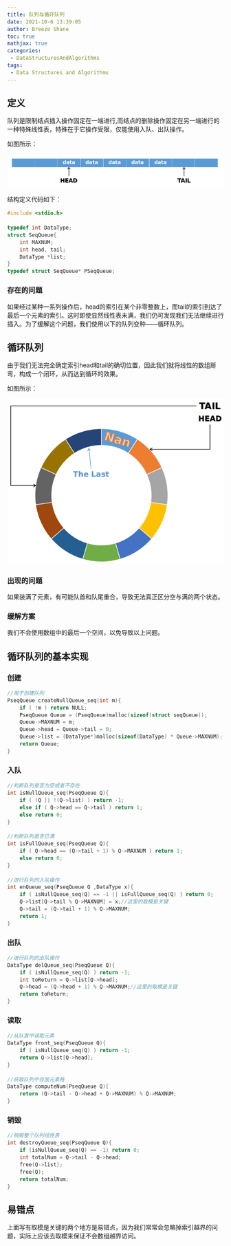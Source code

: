 ```yaml
---
title: 队列与循环队列
date: 2021-10-6 13:39:05
author: Breeze Shane
toc: true
mathjax: true
categories:
 - DataStructuresAndAlgorithms
tags:
 - Data Structures and Algorithms
---
```


## 定义

队列是限制结点插入操作固定在一端进行,而结点的删除操作固定在另一端进行的一种特殊线性表，特殊在于它操作受限，仅能使用入队、出队操作。

如图所示：

![](/images/DataStructuresAndAlgorithms/Queue.png)

结构定义代码如下：

```c
#include <stdio.h>

typedef int DataType;
struct SeqQueue{
	int MAXNUM;
	int head, tail;
	DataType *list;
}
typedef struct SeqQueue* PSeqQueue;
```

### 存在的问题

如果经过某种一系列操作后，head的索引在某个非零整数上，而tail的索引到达了最后一个元素的索引。这时即使显然线性表未满，我们仍可发现我们无法继续进行插入。为了缓解这个问题，我们使用以下的队列变种——循环队列。

## 循环队列

由于我们无法完全确定索引head和tail的确切位置，因此我们就将线性的数组掰弯，构成一个闭环，从而达到循环的效果。

如图所示：

![](/images/DataStructuresAndAlgorithms/CircularQueue.png)

### 出现的问题

如果装满了元素，有可能队首和队尾重合，导致无法真正区分空与满的两个状态。

### 缓解方案

我们不会使用数组中的最后一个空间，以免导致以上问题。

## 循环队列的基本实现

### 创建

```c
//用于创建队列
PseqQueue createNullQueue_seq(int m){
    if ( !m ) return NULL;
    PseqQueue Queue = (PseqQueue)malloc(sizeof(struct seqQueue));
    Queue->MAXNUM = m;
    Queue->head = Queue->tail = 0;
    Queue->list = (DataType*)malloc(sizeof(DataType) * Queue->MAXNUM);
    return Queue;
}
```

### 入队

```c
//判断队列是否为空或者不存在
int isNullQueue_seq(PseqQueue Q){
    if ( !Q || !(Q->list) ) return -1;
    else if ( Q->head == Q->tail ) return 1;
    else return 0;
}

//判断队列是否已满
int isFullQueue_seq(PseqQueue Q){
    if ( Q->head == (Q->tail + 1) % Q->MAXNUM ) return 1;
    else return 0;
}

//进行队列的入队操作
int enQueue_seq(PseqQueue Q ,DataType x){
    if ( isNullQueue_seq(Q) == -1 || isFullQueue_seq(Q) ) return 0;
    Q->list[Q->tail % Q->MAXNUM] = x;//这里的取模是关键
    Q->tail = (Q->tail + 1) % Q->MAXNUM;
    return 1;
}
```

### 出队

```c
//进行队列的出队操作
DataType delQueue_seq(PseqQueue Q){
    if ( isNullQueue_seq(Q) ) return -1;
    int toReturn = Q->list[Q->head];
    Q->head = (Q->head + 1) % Q->MAXNUM;//这里的取模是关键
    return toReturn;
}
```

### 读取

```c
//从队首中读取元素
DataType front_seq(PseqQueue Q){
    if ( isNullQueue_seq(Q) ) return -1;
    return Q->list[Q->head];
}

//获取队列中存放元素格
DataType computeNum(PseqQueue Q){
    return (Q->tail - Q->head + Q->MAXNUM) % Q->MAXNUM;
}
```

### 销毁

```c
//销毁整个队列线性表
int destroyQueue_seq(PseqQueue Q){
    if (isNullQueue_seq(Q) == -1) return 0;
    int totalNum = Q->tail - Q->head;
    free(Q->list);
    free(Q);
    return totalNum;
}
```

## 易错点

上面写有取模是关键的两个地方是易错点，因为我们常常会忽略掉索引越界的问题，实际上应该去取模来保证不会数组越界访问。
